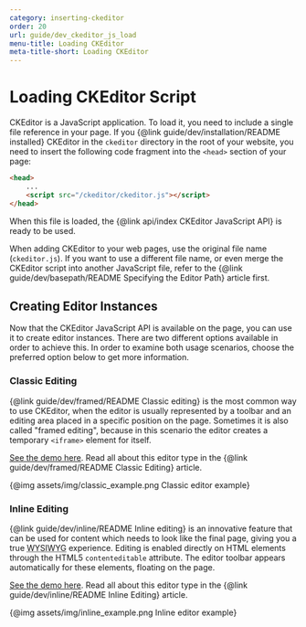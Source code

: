 ```yaml
---
category: inserting-ckeditor
order: 20
url: guide/dev_ckeditor_js_load
menu-title: Loading CKEditor
meta-title-short: Loading CKEditor
---
```

<!--
Copyright (c) 2003-2018, CKSource - Frederico Knabben. All rights reserved.
For licensing, see LICENSE.md.
-->

# Loading CKEditor Script

CKEditor is a JavaScript application. To load it, you need to include a single file reference in your page. If you {@link guide/dev/installation/README installed} CKEditor in the `ckeditor` directory in the root of your website, you need to insert the following code fragment into the `<head>` section of your page:

``` html
<head>
    ...
    <script src="/ckeditor/ckeditor.js"></script>
</head>
```

When this file is loaded, the {@link api/index CKEditor JavaScript API} is ready to be used.

When adding CKEditor to your web pages, use the original file name (`ckeditor.js`). If you want to use a different file name, or even merge the CKEditor script into another JavaScript file, refer to the {@link guide/dev/basepath/README Specifying the Editor Path} article first.

## Creating Editor Instances

Now that the CKEditor JavaScript API is available on the page, you can use it to create editor instances. There are two different options available in order to achieve this. In order to examine both usage scenarios, choose the preferred option below to get more information.

### Classic Editing
{@link guide/dev/framed/README Classic editing} is the most common way to use CKEditor, when the editor is usually represented by a toolbar and an editing area placed in a specific position on the page. Sometimes it is also called "framed editing", because in this scenario the editor creates a temporary `<iframe>` element for itself.

[See the demo here](https://sdk.ckeditor.com/samples/classic.html). Read all about this editor type in the {@link guide/dev/framed/README Classic Editing} article.

{@img assets/img/classic_example.png Classic editor example}

### Inline Editing
{@link guide/dev/inline/README Inline editing} is an innovative feature that can be used for content which needs to look like the final page, giving you a true <abbr title="What You See Is What You Get">WYSIWYG</abbr> experience. Editing is enabled directly on HTML elements through the HTML5 `contenteditable` attribute. The editor toolbar appears automatically for these elements, floating on the page.

[See the demo here](https://sdk.ckeditor.com/samples/inline.html). Read all about this editor type in the {@link guide/dev/inline/README Inline Editing} article.

{@img assets/img/inline_example.png Inline editor example}
